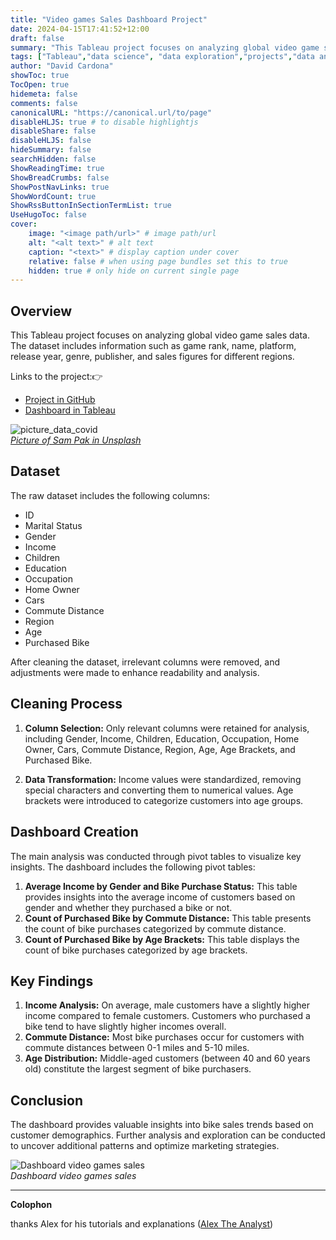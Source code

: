 ```yaml
---
title: "Video games Sales Dashboard Project"
date: 2024-04-15T17:41:52+12:00
draft: false
summary: "This Tableau project focuses on analyzing global video game sales data. The dataset includes information such as game rank, name, platform, release year, genre, publisher, and sales figures for different regions."
tags: ["Tableau","data science", "data exploration","projects","data analyzing"]
author: "David Cardona"
showToc: true
TocOpen: true
hidemeta: false
comments: false
canonicalURL: "https://canonical.url/to/page"
disableHLJS: true # to disable highlightjs
disableShare: false
disableHLJS: false
hideSummary: false
searchHidden: false
ShowReadingTime: true
ShowBreadCrumbs: false
ShowPostNavLinks: true
ShowWordCount: true
ShowRssButtonInSectionTermList: true
UseHugoToc: false
cover:
    image: "<image path/url>" # image path/url
    alt: "<alt text>" # alt text
    caption: "<text>" # display caption under cover
    relative: false # when using page bundles set this to true
    hidden: true # only hide on current single page
---
```


## Overview
This Tableau project focuses on analyzing global video game sales data. The dataset includes information such as game rank, name, platform, release year, genre, publisher, and sales figures for different regions.


Links to the project:👉 
- [Project in GitHub](https://github.com/davidcardonadev/video_games_sales_in_tableau) 
- [Dashboard in Tableau](https://public.tableau.com/views/video_games_sales_17132918891570/Dashboard1?:language=es-ES&:sid=&:display_count=n&:origin=viz_share_link)


![picture_data_covid](/images/video_games.jpg)\
*[Picture of Sam Pak in Unsplash](https://unsplash.com/es/fotos/persona-que-sostiene-un-dispositivo-de-juego-negro-X6QffKLwyoQ?utm_content=creditShareLink&utm_medium=referral&utm_source=unsplash)*

## Dataset
The raw dataset includes the following columns:
- ID
- Marital Status
- Gender
- Income
- Children
- Education
- Occupation
- Home Owner
- Cars
- Commute Distance
- Region
- Age
- Purchased Bike

After cleaning the dataset, irrelevant columns were removed, and adjustments were made to enhance readability and analysis.

## Cleaning Process
1. **Column Selection:** Only relevant columns were retained for analysis, including Gender, Income, Children, Education, Occupation, Home Owner, Cars, Commute Distance, Region, Age, Age Brackets, and Purchased Bike.

2. **Data Transformation:** Income values were standardized, removing special characters and converting them to numerical values. Age brackets were introduced to categorize customers into age groups.

## Dashboard Creation
The main analysis was conducted through pivot tables to visualize key insights. The dashboard includes the following pivot tables:
1. **Average Income by Gender and Bike Purchase Status:** This table provides insights into the average income of customers based on gender and whether they purchased a bike or not.
2. **Count of Purchased Bike by Commute Distance:** This table presents the count of bike purchases categorized by commute distance.
3. **Count of Purchased Bike by Age Brackets:** This table displays the count of bike purchases categorized by age brackets.

## Key Findings
1. **Income Analysis:** On average, male customers have a slightly higher income compared to female customers. Customers who purchased a bike tend to have slightly higher incomes overall.
2. **Commute Distance:** Most bike purchases occur for customers with commute distances between 0-1 miles and 5-10 miles.
3. **Age Distribution:** Middle-aged customers (between 40 and 60 years old) constitute the largest segment of bike purchasers.

## Conclusion
The dashboard provides valuable insights into bike sales trends based on customer demographics. Further analysis and exploration can be conducted to uncover additional patterns and optimize marketing strategies.

![Dashboard video games sales](/images/dashboard_video_games_sales.jpg)\
*Dashboard video games sales*

--- 
**Colophon**  

thanks Alex for his tutorials and explanations ([Alex The Analyst](https://www.alextheanalyst.com/))